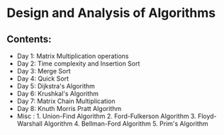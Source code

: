 # Design and Analysis of Algorithms

## Contents:
- Day 1: Matrix Multiplication operations
- Day 2: Time complexity and Insertion Sort
- Day 3: Merge Sort
- Day 4: Quick Sort
- Day 5: Dijkstra's Algorithm
- Day 6: Krushkal's Algorithm
- Day 7: Matrix Chain Multiplication
- Day 8: Knuth Morris Pratt Algorithm
- Misc : 1. Union-Find Algorithm
         2. Ford-Fulkerson Algorithm
         3. Floyd-Warshall Algorithm
         4. Bellman-Ford Algorithm
         5. Prim's Algorithm
         
